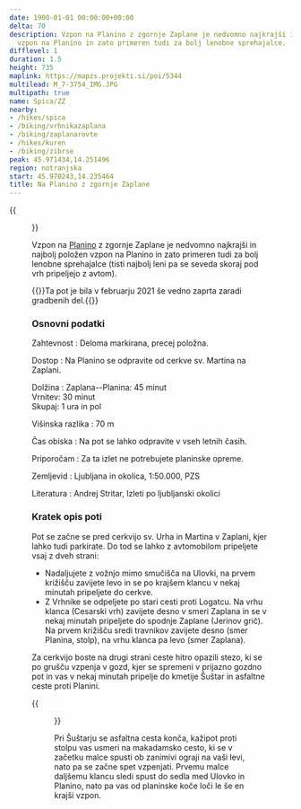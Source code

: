 ```yaml
---
date: 1900-01-01 00:00:00+00:00
delta: 70
description: Vzpon na Planino z zgornje Zaplane je nedvomno najkrajši in najbolj položen
  vzpon na Planino in zato primeren tudi za bolj lenobne sprehajalce.
difflevel: 1
duration: 1.5
height: 735
maplink: https://mapzs.projekti.si/poi/5344
multilead: M_7-3754_IMG.JPG
multipath: true
name: Spica/ZZ
nearby:
- /hikes/spica
- /biking/vrhnikazaplana
- /biking/zaplanarovte
- /hikes/kuren
- /biking/zibrse
peak: 45.971434,14.251496
region: notranjska
start: 45.970243,14.235464
title: Na Planino z zgornje Zaplane
---
```

{{<figure src="M_7-3754_IMG.JPG" caption="Cerkev na Zaplani">}}

Vzpon na [Planino](../) z zgornje Zaplane je nedvomno najkrajši in najbolj položen vzpon na Planino in zato primeren tudi za bolj lenobne sprehajalce (tisti najbolj leni pa se seveda skoraj pod vrh pripeljejo z avtom).

{{<note warn>}}Ta pot je bila v februarju 2021 še vedno zaprta zaradi gradbenih del.{{</note>}} 

### Osnovni podatki

Zahtevnost
:   Deloma markirana, precej položna.

Dostop
:   Na Planino se odpravite od cerkve sv. Martina na Zaplani.

Dolžina
:   Zaplana--Planina: 45 minut\
    Vrnitev: 30 minut\
    Skupaj: 1 ura in pol

Višinska razlika
:   70 m

Čas obiska
:   Na pot se lahko odpravite v vseh letnih časih.

Priporočam
:   Za ta izlet ne potrebujete planinske opreme.

Zemljevid
:   Ljubljana in okolica, 1:50.000, PZS

Literatura
:   Andrej Stritar, Izleti po ljubljanski okolici

### Kratek opis poti

Pot se začne se pred cerkvijo sv. Urha in Martina v Zaplani, kjer lahko tudi parkirate. Do tod se lahko z avtomobilom pripeljete vsaj z dveh strani:

-   Nadaljujete z vožnjo mimo smučišča na Ulovki, na prvem križišču zavijete levo in se po krajšem klancu v nekaj minutah pripeljete do cerkve.
-   Z Vrhnike se odpeljete po stari cesti proti Logatcu. Na vrhu klanca (Cesarski vrh) zavijete desno v smeri Zaplana in se v nekaj minutah pripeljete do spodnje Zaplane (Jerinov grič). Na prvem križišču sredi travnikov zavijete desno (smer Planina, stolp), na vrhu klanca pa levo (smer Zaplana).

Za cerkvijo boste na drugi strani ceste hitro opazili stezo, ki se po grušču vzpenja v gozd, kjer se spremeni v prijazno gozdno pot in vas v nekaj minutah pripelje do kmetije Šuštar in asfaltne ceste proti Planini.

{{<figure src="M_6-5656_IMG.JPG" caption="Kažipot pri Šuštarju">}}

Pri Šuštarju se asfaltna cesta konča, kažipot proti stolpu vas usmeri na makadamsko cesto, ki se v začetku malce spusti ob zanimivi ograji na vaši levi, nato pa se začne spet vzpenjati. Prvemu malce daljšemu klancu sledi spust do sedla med Ulovko in Planino, nato pa vas od planinske koče loči le še en krajši vzpon.

